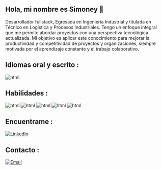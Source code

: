 ## Hola, mi nombre es Simoney 👋

Desarrollador fullstack, Egresada en Ingeniería Industrial y titulada en Técnico en Logística y Procesos Industriales.  Tengo un enfoque integral que me  permite abordar proyectos con una perspectiva tecnológica actualizada. Mi objetivo es aplicar este conocimiento  para mejorar la productividad y competitividad de proyectos y organizaciones, siempre motivada por el aprendizaje constante y el trabajo colaborativo. 

## Idiomas oral y escrito : 

![html](https://img.shields.io/badge/Ingles-Intermedio-FF90E8?logoColor=white&labelColor=101010)


## Habilidades :

![html](https://img.shields.io/badge/</>-HTML-E34F26?logoColor=white&labelColor=101010)
![html](https://img.shields.io/badge/{B}-Bootstrap-7952B3?logoColor=white&labelColor=101010)
![html](https://img.shields.io/badge/PY-Python-3776AB?logoColor=white&labelColor=101010)
![html](https://img.shields.io/badge/Dj-Django-2AB1AC?logoColor=white&labelColor=101010)
![html](https://img.shields.io/badge/Psql-Postgres-FFDF18?logoColor=white&labelColor=101010)

## Encuentrame :

[![LinkedIn](https://img.shields.io/badge/LinkedIn-Simoney_Cortes_Rojas-0077B5?style=for-the-badge&logo=linkedin&logoColor=white&labelColor=101010)](https://www.linkedin.com/in/simoney-cortés-rojas-0612521b4)

## Contacto :

[![Email](https://img.shields.io/badge/simocortes.ing@gmail.com-emailpersonal-D14836?style=for-the-badge&logo=gmail&logoColor=white&labelColor=101010)](mailto:simocortes.ing@gmail.com)
</br>
